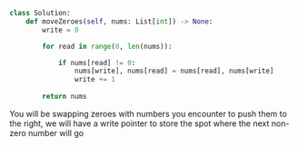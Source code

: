 ```python
class Solution:
    def moveZeroes(self, nums: List[int]) -> None:
        write = 0

        for read in range(0, len(nums)):

            if nums[read] != 0:
                nums[write], nums[read] = nums[read], nums[write]
                write += 1
                
        return nums
```

You will be swapping zeroes with numbers you encounter
to push them to the right, we will have a write pointer
to store the spot where the next non-zero number will go